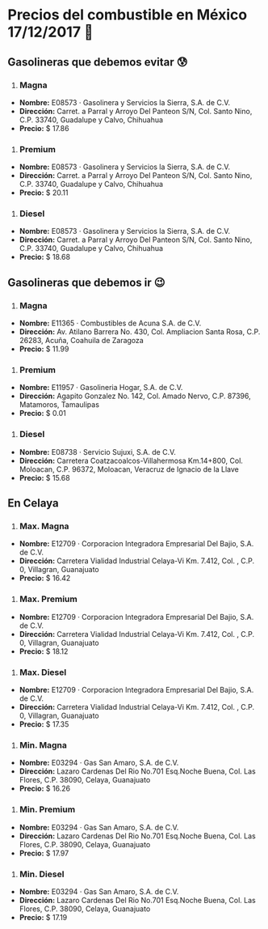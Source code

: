 # Precios del combustible en México 17/12/2017 :car:

## Gasolineras que debemos evitar :cold_sweat:
1. ### Magna
  * **Nombre:** E08573 · Gasolinera y Servicios la Sierra, S.A. de C.V.
  * **Dirección:** Carret. a Parral y Arroyo Del Panteon S/N, Col. Santo Nino, C.P. 33740, Guadalupe y Calvo, Chihuahua
  * **Precio:** $ 17.86

1. ### Premium
  * **Nombre:** E08573 · Gasolinera y Servicios la Sierra, S.A. de C.V.
  * **Dirección:** Carret. a Parral y Arroyo Del Panteon S/N, Col. Santo Nino, C.P. 33740, Guadalupe y Calvo, Chihuahua
  * **Precio:** $ 20.11

1. ### Diesel
  * **Nombre:** E08573 · Gasolinera y Servicios la Sierra, S.A. de C.V.
  * **Dirección:** Carret. a Parral y Arroyo Del Panteon S/N, Col. Santo Nino, C.P. 33740, Guadalupe y Calvo, Chihuahua
  * **Precio:** $ 18.68


## Gasolineras que debemos ir :wink:
1. ### Magna
  * **Nombre:** E11365 · Combustibles de Acuna S.A. de C.V.
  * **Dirección:** Av. Atilano Barrera No. 430, Col. Ampliacion Santa Rosa, C.P. 26283, Acuña, Coahuila de Zaragoza
  * **Precio:** $ 11.99

1. ### Premium
  * **Nombre:** E11957 · Gasolineria Hogar, S.A. de C.V.
  * **Dirección:** Agapito Gonzalez No. 142, Col. Amado Nervo, C.P. 87396, Matamoros, Tamaulipas
  * **Precio:** $ 0.01

1. ### Diesel
  * **Nombre:** E08738 · Servicio Sujuxi, S.A. de C.V.
  * **Dirección:** Carretera Coatzacoalcos-Villahermosa Km.14+800, Col. Moloacan, C.P. 96372, Moloacan, Veracruz de Ignacio de la Llave
  * **Precio:** $ 15.68


## En Celaya
1. ### Max. Magna
  * **Nombre:** E12709 · Corporacion Integradora Empresarial Del Bajio, S.A. de C.V.
  * **Dirección:** Carretera Vialidad Industrial Celaya-Vi Km. 7.412, Col. , C.P. 0, Villagran, Guanajuato
  * **Precio:** $ 16.42

1. ### Max. Premium
  * **Nombre:** E12709 · Corporacion Integradora Empresarial Del Bajio, S.A. de C.V.
  * **Dirección:** Carretera Vialidad Industrial Celaya-Vi Km. 7.412, Col. , C.P. 0, Villagran, Guanajuato
  * **Precio:** $ 18.12

1. ### Max. Diesel
  * **Nombre:** E12709 · Corporacion Integradora Empresarial Del Bajio, S.A. de C.V.
  * **Dirección:** Carretera Vialidad Industrial Celaya-Vi Km. 7.412, Col. , C.P. 0, Villagran, Guanajuato
  * **Precio:** $ 17.35

1. ### Min. Magna
  * **Nombre:** E03294 · Gas San Amaro, S.A. de C.V.
  * **Dirección:** Lazaro Cardenas Del Rio No.701 Esq.Noche Buena, Col. Las Flores, C.P. 38090, Celaya, Guanajuato
  * **Precio:** $ 16.26

1. ### Min. Premium
  * **Nombre:** E03294 · Gas San Amaro, S.A. de C.V.
  * **Dirección:** Lazaro Cardenas Del Rio No.701 Esq.Noche Buena, Col. Las Flores, C.P. 38090, Celaya, Guanajuato
  * **Precio:** $ 17.97

1. ### Min. Diesel
  * **Nombre:** E03294 · Gas San Amaro, S.A. de C.V.
  * **Dirección:** Lazaro Cardenas Del Rio No.701 Esq.Noche Buena, Col. Las Flores, C.P. 38090, Celaya, Guanajuato
  * **Precio:** $ 17.19